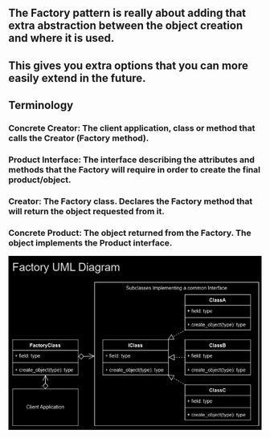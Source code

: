 

## The Factory pattern is really about adding that extra abstraction between the object creation and where it is used. 
## This gives you extra options that you can more easily extend in the future.

## Terminology
### Concrete Creator: The client application, class or method that calls the Creator (Factory method).

### Product Interface: The interface describing the attributes and methods that the Factory will require in order to create the final product/object.

### Creator: The Factory class. Declares the Factory method that will return the object requested from it.

### Concrete Product: The object returned from the Factory. The object implements the Product interface.

![alt text](image.png)